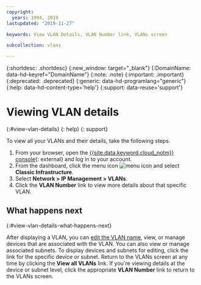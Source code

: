 ```yaml
---
copyright:
  years: 1994, 2019
lastupdated: "2019-11-27"

keywords: View VLAN Details, VLAN Number link, VLANs screen

subcollection: vlans

---
```


{:shortdesc: .shortdesc}
{:new_window: target="_blank"}
{:DomainName: data-hd-keyref="DomainName"}
{:note: .note}
{:important: .important}
{:deprecated: .deprecated}
{:generic: data-hd-programlang="generic"}
{:help: data-hd-content-type='help'}
{:support: data-reuse='support'}

# Viewing VLAN details
{:#view-vlan-details}
{: help}
{: support}

To view all your VLANs and their details, take the following steps.

1. From your browser, open the [{{site.data.keyword.cloud_notm}} console](https://{DomainName}/){: external} and log in to your account.
1. From the dashboard, click the menu icon ![menu icon](../../icons/icon_hamburger.svg) and select **Classic Infrastructure**.
1. Select **Network > IP Management > VLANs**.
1. Click the **VLAN Number** link to view more details about that specific VLAN.

## What happens next
{:#view-vlan-details-what-happens-next}

After displaying a VLAN, you can [edit the VLAN name](/docs/vlans?topic=vlans-edit-vlan-name), view, or manage devices that are associated with the VLAN. You can also view or manage associated subnets. To display devices and subnets for editing, click the link for the specific device or subnet. Return to the VLANs screen at any time by clicking the **View all VLANs** link. If you're viewing details at the device or subnet level, click the appropriate **VLAN Number** link to return to the VLANs screen.
